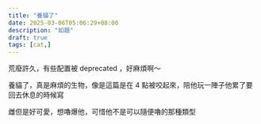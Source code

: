 ```yaml
---
title: "養貓了"
date: 2025-03-06T05:06:29+08:00
description: "如題"
draft: true
tags: [cat,]
---
```


荒廢許久，有些配置被 deprecated ，好麻煩啊～

養貓了，真是麻煩的生物，像是這篇是在 4 點被咬起來，陪他玩一陣子他累了要回去休息的時候寫

雌但是好可愛，想嚕爆他，可惜他不是可以隨便嚕的那種類型
